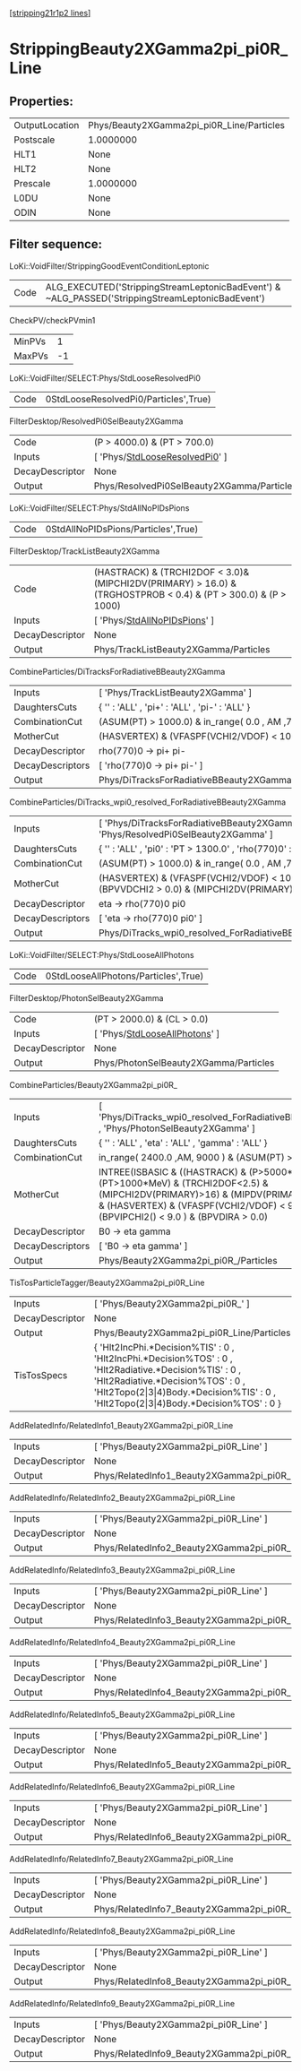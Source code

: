 [[stripping21r1p2 lines]](./stripping21r1p2-index)

# StrippingBeauty2XGamma2pi_pi0R_Line

## Properties:

|                |                                           |
|----------------|-------------------------------------------|
| OutputLocation | Phys/Beauty2XGamma2pi_pi0R_Line/Particles |
| Postscale      | 1.0000000                                 |
| HLT1           | None                                      |
| HLT2           | None                                      |
| Prescale       | 1.0000000                                 |
| L0DU           | None                                      |
| ODIN           | None                                      |

## Filter sequence:

LoKi::VoidFilter/StrippingGoodEventConditionLeptonic

|      |                                                                                                  |
|------|--------------------------------------------------------------------------------------------------|
| Code | ALG_EXECUTED('StrippingStreamLeptonicBadEvent') & ~ALG_PASSED('StrippingStreamLeptonicBadEvent') |

CheckPV/checkPVmin1

|        |     |
|--------|-----|
| MinPVs | 1   |
| MaxPVs | -1  |

LoKi::VoidFilter/SELECT:Phys/StdLooseResolvedPi0

|      |                                       |
|------|---------------------------------------|
| Code | 0StdLooseResolvedPi0/Particles',True) |

FilterDesktop/ResolvedPi0SelBeauty2XGamma

|                 |                                                                                           |
|-----------------|-------------------------------------------------------------------------------------------|
| Code            | (P \> 4000.0) & (PT \> 700.0)                                                             |
| Inputs          | [ 'Phys/[StdLooseResolvedPi0](./stripping21r1p2-commonparticles-stdlooseresolvedpi0)' ] |
| DecayDescriptor | None                                                                                      |
| Output          | Phys/ResolvedPi0SelBeauty2XGamma/Particles                                                |

LoKi::VoidFilter/SELECT:Phys/StdAllNoPIDsPions

|      |                                     |
|------|-------------------------------------|
| Code | 0StdAllNoPIDsPions/Particles',True) |

FilterDesktop/TrackListBeauty2XGamma

|                 |                                                                                                                    |
|-----------------|--------------------------------------------------------------------------------------------------------------------|
| Code            | (HASTRACK) & (TRCHI2DOF \< 3.0)& (MIPCHI2DV(PRIMARY) \> 16.0) & (TRGHOSTPROB \< 0.4) & (PT \> 300.0) & (P \> 1000) |
| Inputs          | [ 'Phys/[StdAllNoPIDsPions](./stripping21r1p2-commonparticles-stdallnopidspions)' ]                              |
| DecayDescriptor | None                                                                                                               |
| Output          | Phys/TrackListBeauty2XGamma/Particles                                                                              |

CombineParticles/DiTracksForRadiativeBBeauty2XGamma

|                  |                                                    |
|------------------|----------------------------------------------------|
| Inputs           | [ 'Phys/TrackListBeauty2XGamma' ]                |
| DaughtersCuts    | { '' : 'ALL' , 'pi+' : 'ALL' , 'pi-' : 'ALL' }     |
| CombinationCut   | (ASUM(PT) \> 1000.0) & in_range( 0.0 , AM ,7900.0) |
| MotherCut        | (HASVERTEX) & (VFASPF(VCHI2/VDOF) \< 10.0)         |
| DecayDescriptor  | rho(770)0 -\> pi+ pi-                              |
| DecayDescriptors | [ 'rho(770)0 -\> pi+ pi-' ]                      |
| Output           | Phys/DiTracksForRadiativeBBeauty2XGamma/Particles  |

CombineParticles/DiTracks_wpi0_resolved_ForRadiativeBBeauty2XGamma

|                  |                                                                                                               |
|------------------|---------------------------------------------------------------------------------------------------------------|
| Inputs           | [ 'Phys/DiTracksForRadiativeBBeauty2XGamma' , 'Phys/ResolvedPi0SelBeauty2XGamma' ]                          |
| DaughtersCuts    | { '' : 'ALL' , 'pi0' : 'PT \> 1300.0' , 'rho(770)0' : 'ALL' }                                                 |
| CombinationCut   | (ASUM(PT) \> 1000.0) & in_range( 0.0 , AM ,7900.0)                                                            |
| MotherCut        | (HASVERTEX) & (VFASPF(VCHI2/VDOF) \< 10.0) & (PT \> 150.0) & (BPVVDCHI2 \> 0.0) & (MIPCHI2DV(PRIMARY) \> 0.0) |
| DecayDescriptor  | eta -\> rho(770)0 pi0                                                                                         |
| DecayDescriptors | [ 'eta -\> rho(770)0 pi0' ]                                                                                 |
| Output           | Phys/DiTracks_wpi0_resolved_ForRadiativeBBeauty2XGamma/Particles                                              |

LoKi::VoidFilter/SELECT:Phys/StdLooseAllPhotons

|      |                                      |
|------|--------------------------------------|
| Code | 0StdLooseAllPhotons/Particles',True) |

FilterDesktop/PhotonSelBeauty2XGamma

|                 |                                                                                         |
|-----------------|-----------------------------------------------------------------------------------------|
| Code            | (PT \> 2000.0) & (CL \> 0.0)                                                            |
| Inputs          | [ 'Phys/[StdLooseAllPhotons](./stripping21r1p2-commonparticles-stdlooseallphotons)' ] |
| DecayDescriptor | None                                                                                    |
| Output          | Phys/PhotonSelBeauty2XGamma/Particles                                                   |

CombineParticles/Beauty2XGamma2pi_pi0R\_

|                  |                                                                                                                                                                                                                                     |
|------------------|-------------------------------------------------------------------------------------------------------------------------------------------------------------------------------------------------------------------------------------|
| Inputs           | [ 'Phys/DiTracks_wpi0_resolved_ForRadiativeBBeauty2XGamma' , 'Phys/PhotonSelBeauty2XGamma' ]                                                                                                                                      |
| DaughtersCuts    | { '' : 'ALL' , 'eta' : 'ALL' , 'gamma' : 'ALL' }                                                                                                                                                                                    |
| CombinationCut   | in_range( 2400.0 ,AM, 9000 ) & (ASUM(PT) \> 3000 )                                                                                                                                                                                  |
| MotherCut        | INTREE(ISBASIC & ((HASTRACK) & (P\>5000\*MeV) & (PT\>1000\*MeV) & (TRCHI2DOF\<2.5) & (MIPCHI2DV(PRIMARY)\>16) & (MIPDV(PRIMARY)\>0.1\*mm))) & (HASVERTEX) & (VFASPF(VCHI2/VDOF) \< 9.0 ) & (BPVIPCHI2() \< 9.0 ) & (BPVDIRA \> 0.0) |
| DecayDescriptor  | B0 -\> eta gamma                                                                                                                                                                                                                    |
| DecayDescriptors | [ 'B0 -\> eta gamma' ]                                                                                                                                                                                                            |
| Output           | Phys/Beauty2XGamma2pi_pi0R\_/Particles                                                                                                                                                                                              |

TisTosParticleTagger/Beauty2XGamma2pi_pi0R_Line

|                 |                                                                                                                                                                                                                                           |
|-----------------|-------------------------------------------------------------------------------------------------------------------------------------------------------------------------------------------------------------------------------------------|
| Inputs          | [ 'Phys/Beauty2XGamma2pi_pi0R\_' ]                                                                                                                                                                                                      |
| DecayDescriptor | None                                                                                                                                                                                                                                      |
| Output          | Phys/Beauty2XGamma2pi_pi0R_Line/Particles                                                                                                                                                                                                 |
| TisTosSpecs     | { 'Hlt2IncPhi.\*Decision%TIS' : 0 , 'Hlt2IncPhi.\*Decision%TOS' : 0 , 'Hlt2Radiative.\*Decision%TIS' : 0 , 'Hlt2Radiative.\*Decision%TOS' : 0 , 'Hlt2Topo(2\|3\|4)Body.\*Decision%TIS' : 0 , 'Hlt2Topo(2\|3\|4)Body.\*Decision%TOS' : 0 } |

AddRelatedInfo/RelatedInfo1_Beauty2XGamma2pi_pi0R_Line

|                 |                                                        |
|-----------------|--------------------------------------------------------|
| Inputs          | [ 'Phys/Beauty2XGamma2pi_pi0R_Line' ]                |
| DecayDescriptor | None                                                   |
| Output          | Phys/RelatedInfo1_Beauty2XGamma2pi_pi0R_Line/Particles |

AddRelatedInfo/RelatedInfo2_Beauty2XGamma2pi_pi0R_Line

|                 |                                                        |
|-----------------|--------------------------------------------------------|
| Inputs          | [ 'Phys/Beauty2XGamma2pi_pi0R_Line' ]                |
| DecayDescriptor | None                                                   |
| Output          | Phys/RelatedInfo2_Beauty2XGamma2pi_pi0R_Line/Particles |

AddRelatedInfo/RelatedInfo3_Beauty2XGamma2pi_pi0R_Line

|                 |                                                        |
|-----------------|--------------------------------------------------------|
| Inputs          | [ 'Phys/Beauty2XGamma2pi_pi0R_Line' ]                |
| DecayDescriptor | None                                                   |
| Output          | Phys/RelatedInfo3_Beauty2XGamma2pi_pi0R_Line/Particles |

AddRelatedInfo/RelatedInfo4_Beauty2XGamma2pi_pi0R_Line

|                 |                                                        |
|-----------------|--------------------------------------------------------|
| Inputs          | [ 'Phys/Beauty2XGamma2pi_pi0R_Line' ]                |
| DecayDescriptor | None                                                   |
| Output          | Phys/RelatedInfo4_Beauty2XGamma2pi_pi0R_Line/Particles |

AddRelatedInfo/RelatedInfo5_Beauty2XGamma2pi_pi0R_Line

|                 |                                                        |
|-----------------|--------------------------------------------------------|
| Inputs          | [ 'Phys/Beauty2XGamma2pi_pi0R_Line' ]                |
| DecayDescriptor | None                                                   |
| Output          | Phys/RelatedInfo5_Beauty2XGamma2pi_pi0R_Line/Particles |

AddRelatedInfo/RelatedInfo6_Beauty2XGamma2pi_pi0R_Line

|                 |                                                        |
|-----------------|--------------------------------------------------------|
| Inputs          | [ 'Phys/Beauty2XGamma2pi_pi0R_Line' ]                |
| DecayDescriptor | None                                                   |
| Output          | Phys/RelatedInfo6_Beauty2XGamma2pi_pi0R_Line/Particles |

AddRelatedInfo/RelatedInfo7_Beauty2XGamma2pi_pi0R_Line

|                 |                                                        |
|-----------------|--------------------------------------------------------|
| Inputs          | [ 'Phys/Beauty2XGamma2pi_pi0R_Line' ]                |
| DecayDescriptor | None                                                   |
| Output          | Phys/RelatedInfo7_Beauty2XGamma2pi_pi0R_Line/Particles |

AddRelatedInfo/RelatedInfo8_Beauty2XGamma2pi_pi0R_Line

|                 |                                                        |
|-----------------|--------------------------------------------------------|
| Inputs          | [ 'Phys/Beauty2XGamma2pi_pi0R_Line' ]                |
| DecayDescriptor | None                                                   |
| Output          | Phys/RelatedInfo8_Beauty2XGamma2pi_pi0R_Line/Particles |

AddRelatedInfo/RelatedInfo9_Beauty2XGamma2pi_pi0R_Line

|                 |                                                        |
|-----------------|--------------------------------------------------------|
| Inputs          | [ 'Phys/Beauty2XGamma2pi_pi0R_Line' ]                |
| DecayDescriptor | None                                                   |
| Output          | Phys/RelatedInfo9_Beauty2XGamma2pi_pi0R_Line/Particles |
